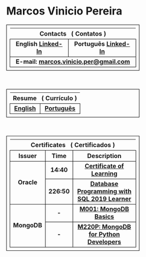 # Marcos Vinicio Pereira

<table style="border-collapse: collapse; width: 70%; font-weight: bold; border: 1px solid #000; padding: 8px;text-align:center;">
    <thead>
        <tr>
            <th colspan="2" style="text-align:center;">Contacts &nbsp&nbsp( Contatos )</th>
        </tr>
    </thead>
    <tbody>
        <tr>
            <td style="border: 1px solid #000;">English <a href="https://www.linkedin.com/in/marcos-vinicio-pereira/?locale=en_US">Linked-In</a>
            </td>
            <td style="border: 1px solid #000;">Português <a href="https://www.linkedin.com/in/marcos-vinicio-pereira/">Linked-In</a>
            </td>
        </tr>
        <tr>
            <td colspan="2" style="border: 1px solid #000;">            
                E-mail: <a href="marcos.vinicio.per@gmail.com">marcos.vinicio.per@gmail.com</a>
            </td>
        </tr>
    </tbody>
</table>
</br>
<table style="border-collapse: collapse; width: 70%; font-weight: bold; border: 1px solid #000; padding: 8px;text-align:center;">
    <thead>
        <tr>
            <th colspan="2" style="text-align:center">Resume &nbsp&nbsp( Currículo )</th>
        </tr>
    </thead>
    <tbody>
        <tr>
            <td style="border: 1px solid #000;"><a href="https://github.com/MarcosVP-Fatec/Certificados/blob/main/CV-Resume/MARCOS-VINICIO-PEREIRA-Curriculo%20-%20English.pdf">English</a></td>
            <td style="border: 1px solid #000;"><a href="https://github.com/MarcosVP-Fatec/Certificados/blob/main/CV-Resume/MARCOS-VINICIO-PEREIRA-Curriculo.pdf">Português</a></td>
        </tr>
    </tbody>
</table>

</br>
<table style="border-collapse: collapse; width: 70%; font-weight: bold; border: 1px solid #000; padding: 8px;text-align:center;">
    <thead>
        <tr>
            <th colspan="5" style="text-align:center">Certificates &nbsp&nbsp( Certificados )</th>
        </tr>
        <tr>
            <th style="text-align:center; border: 1px solid #000;" colspan="1">Issuer</th>
            <th style="text-align:center; border: 1px solid #000;" colspan="1">Time</th>
            <th style="text-align:center; border: 1px solid #000;" colspan="3">Description</th>
        </tr>
    </thead>
    <tbody>
        <tr>
            <td rowspan="2" style="border: 1px solid #000;">Oracle</td>
            <td style="border: 1px solid #000;">14:40</td>
            <td style="border: 1px solid #000;"><a href="https://github.com/MarcosVP-Fatec/Certificados/blob/main/Certs_BDs/ORACLE%20-%20Certificate%20of%20Learning%20-%20Oracle.pdf">Certificate of Learning</a></td>
        </tr>
        <tr>
            <td style="border: 1px solid #000;">226:50</td>
            <td style="border: 1px solid #000;"><a href="https://github.com/MarcosVP-Fatec/Certificados/blob/main/Certs_BDs/ORACLE%20-%20Certificado%20de%20Estudo%20Database%20Programming%20with%20SQL%202019%20-%20Oracle.pdf">Database Programming with SQL 2019 Learner</a></td>
        </tr>    </tbody>
        <tr>
            <td rowspan="2" style="border: 1px solid #000;">MongoDB</td>
            <td style="border: 1px solid #000;">-</td>
            <td style="border: 1px solid #000;"><a href="https://github.com/MarcosVP-Fatec/Certificados/blob/main/Certs_BDs/MongoDB%20-%20M001_proof_of_completion-MarcosVinicioPereira.pdf">M001: MongoDB Basics</a></td>
        </tr>
        <tr>
            <td style="border: 1px solid #000;">-</td>
            <td style="border: 1px solid #000;"><a href="https://github.com/MarcosVP-Fatec/Certificados/blob/main/Certs_BDs/MongoDB%20-%20M220P_proof_of_completion-MarcosVinicioPereira.pdf">M220P: MongoDB for Python Developers</a></td>
        </tr></table>

